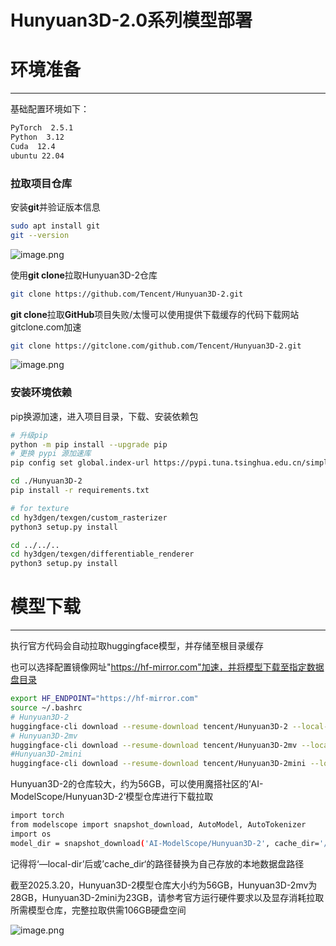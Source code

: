 # Hunyuan3D-2.0系列模型部署

# 环境准备

---

基础配置环境如下：

```bash
PyTorch  2.5.1
Python  3.12
Cuda  12.4
ubuntu 22.04
```

### 拉取项目仓库

安装**git**并验证版本信息

```bash
sudo apt install git
git --version
```

![image.png](image.png)

使用**git clone**拉取Hunyuan3D-2仓库

```bash
git clone https://github.com/Tencent/Hunyuan3D-2.git
```

**git clone**拉取**GitHub**项目失败/太慢可以使用提供下载缓存的代码下载网站gitclone.com加速

```bash
git clone https://gitclone.com/github.com/Tencent/Hunyuan3D-2.git
```

![image.png](image%201.png)

### 安装环境依赖

pip换源加速，进入项目目录，下载、安装依赖包

```bash
# 升级pip
python -m pip install --upgrade pip
# 更换 pypi 源加速库
pip config set global.index-url https://pypi.tuna.tsinghua.edu.cn/simple

cd ./Hunyuan3D-2
pip install -r requirements.txt

# for texture
cd hy3dgen/texgen/custom_rasterizer
python3 setup.py install

cd ../../..
cd hy3dgen/texgen/differentiable_renderer
python3 setup.py install
```

# 模型下载

---

执行官方代码会自动拉取huggingface模型，并存储至根目录缓存

也可以选择配置镜像网址"https://hf-mirror.com"加速，并将模型下载至指定数据盘目录

```bash
export HF_ENDPOINT="https://hf-mirror.com"
source ~/.bashrc
# Hunyuan3D-2
huggingface-cli download --resume-download tencent/Hunyuan3D-2 --local-dir /root/autodl-tmp/weights/Hunyuan3D-2
# Hunyuan3D-2mv
huggingface-cli download --resume-download tencent/Hunyuan3D-2mv --local-dir /root/autodl-tmp/weights/Hunyuan3D-2mv
#Hunyuan3D-2mini
huggingface-cli download --resume-download tencent/Hunyuan3D-2mini --local-dir /root/autodl-tmp/weights/Hunyuan3D-2mini
```

Hunyuan3D-2的仓库较大，约为56GB，可以使用魔搭社区的’AI-ModelScope/Hunyuan3D-2‘模型仓库进行下载拉取

```bash
import torch
from modelscope import snapshot_download, AutoModel, AutoTokenizer
import os
model_dir = snapshot_download('AI-ModelScope/Hunyuan3D-2', cache_dir='/root/autodl-tmp/weights', revision='master')
```

记得将‘—local-dir’后或’cache_dir‘的路径替换为自己存放的本地数据盘路径

截至2025.3.20，Hunyuan3D-2模型仓库大小约为56GB，Hunyuan3D-2mv为28GB，Hunyuan3D-2mini为23GB，请参考官方运行硬件要求以及显存消耗拉取所需模型仓库，完整拉取供需106GB硬盘空间

![image.png](image%202.png)